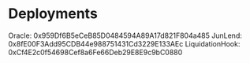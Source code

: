 # Deployments
Oracle: 0x959Df6B5eCeB85D0484594A89A17d821F804a485
JunLend: 0x8fE00F3Add95CDB44e988751431Cd3229E133AEc
LiquidationHook: 0xCf4E2c0f54698Cef8a6Fe66Deb29E8E9c9bC0880
